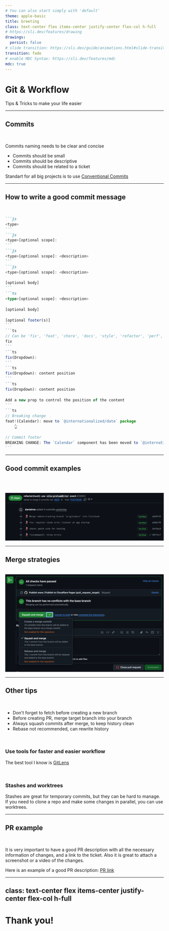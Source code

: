 ```yaml
---
# You can also start simply with 'default'
theme: apple-basic
title: Greeting 
class: text-center flex items-center justify-center flex-col h-full
# https://sli.dev/features/drawing
drawings:
  persist: false
# slide transition: https://sli.dev/guide/animations.html#slide-transitions
transition: fade
# enable MDC Syntax: https://sli.dev/features/mdc
mdc: true
---
```


# Git & Workflow

Tips & Tricks to make your life easier

---

## Commits

<br />

Commits naming needs to be clear and concise

- Commits should be small
- Commits should be descriptive
- Commits should be related to a ticket

Standart for all big projects is to use [Conventional Commits](https://www.conventionalcommits.org/en/v1.0.0/)


---

## How to write a good commit message

<br />

````md magic-move
```js
<type>
```
```js
<type>[optional scope]:
```
```js
<type>[optional scope]: <description>
```
```js
<type>[optional scope]: <description>

[optional body]
```
```ts
<type>[optional scope]: <description>

[optional body]

[optional footer(s)]
```
```ts
// Can be 'fix', 'feat', 'chore', 'docs', 'style', 'refactor', 'perf', 'test', 'revert', 'ci', 'build', 'release'
fix
```
```ts
fix(Dropdown): 
```
```ts
fix(Dropdown): content position
```
```ts 
fix(Dropdown): content position

Add a new prop to control the position of the content
```
```ts
// Breaking change
feat!(Calendar): move to `@internationalized/date` package
    👆

// Commit footer
BREAKING CHANGE: The `Calendar` component has been moved to `@internationalized/date` package
```
````

---

## Good commit examples

<br />
<br />

![Nuxt team commits](./images/good-commit-example.png)

---

## Merge strategies

<br />

<div class="flex justify-center items-center">
  <img src="./images/merge-strategies.png" alt="Merge strategies" class="max-h-100 w-full h-full object-contain" />
</div>

---

## Other tips

<br />

- Don't forget to fetch before creating a new branch
- Before creating PR, merge target branch into your branch
- Always squash commits after merge, to keep history clean
- Rebase not recommended, can rewrite history

<br />

### Use tools for faster and easier workflow

The best tool I know is [GitLens](https://marketplace.visualstudio.com/items?itemName=eamodio.gitlens)

<br />

### Stashes and worktrees

Stashes are great for temporary commits, but they can be hard to manage. If you need to clone a repo and make some changes in parallel, you can use worktrees.

---

## PR example

<br />

It is very important to have a good PR description with all the necessary information of changes, and a link to the ticket. Also it is great to attach a screenshot or a video of the changes.

Here is an example of a good PR description: [PR link](https://github.com/radix-vue/radix-vue/pull/1257)

---
class: text-center flex items-center justify-center flex-col h-full
---

# Thank you!
